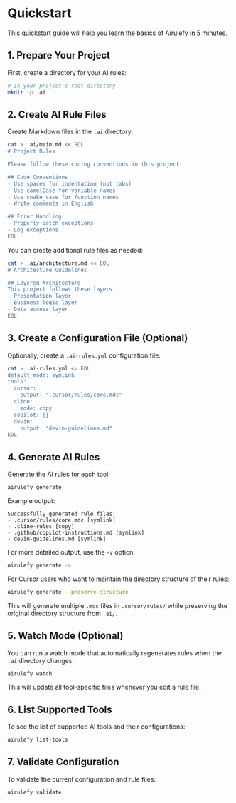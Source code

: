 # Quickstart

This quickstart guide will help you learn the basics of Airulefy in 5 minutes.

## 1. Prepare Your Project

First, create a directory for your AI rules:

```bash
# In your project's root directory
mkdir -p .ai
```

## 2. Create AI Rule Files

Create Markdown files in the `.ai` directory:

```bash
cat > .ai/main.md << EOL
# Project Rules

Please follow these coding conventions in this project:

## Code Conventions
- Use spaces for indentation (not tabs)
- Use camelCase for variable names
- Use snake_case for function names
- Write comments in English

## Error Handling
- Properly catch exceptions
- Log exceptions
EOL
```

You can create additional rule files as needed:

```bash
cat > .ai/architecture.md << EOL
# Architecture Guidelines

## Layered Architecture
This project follows these layers:
- Presentation layer
- Business logic layer
- Data access layer
EOL
```

## 3. Create a Configuration File (Optional)

Optionally, create a `.ai-rules.yml` configuration file:

```bash
cat > .ai-rules.yml << EOL
default_mode: symlink
tools:
  cursor:
    output: ".cursor/rules/core.mdc"
  cline:
    mode: copy
  copilot: {}
  devin:
    output: "devin-guidelines.md"
EOL
```

## 4. Generate AI Rules

Generate the AI rules for each tool:

```bash
airulefy generate
```

Example output:

```
Successfully generated rule files:
- .cursor/rules/core.mdc [symlink]
- .cline-rules [copy]
- .github/copilot-instructions.md [symlink]
- devin-guidelines.md [symlink]
```

For more detailed output, use the `-v` option:

```bash
airulefy generate -v
```

For Cursor users who want to maintain the directory structure of their rules:

```bash
airulefy generate --preserve-structure
```

This will generate multiple `.mdc` files in `.cursor/rules/` while preserving the original directory structure from `.ai/`.

## 5. Watch Mode (Optional)

You can run a watch mode that automatically regenerates rules when the `.ai` directory changes:

```bash
airulefy watch
```

This will update all tool-specific files whenever you edit a rule file.

## 6. List Supported Tools

To see the list of supported AI tools and their configurations:

```bash
airulefy list-tools
```

## 7. Validate Configuration

To validate the current configuration and rule files:

```bash
airulefy validate
```
